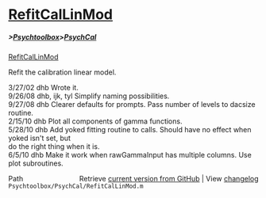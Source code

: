# [RefitCalLinMod](RefitCalLinMod)
##### >[Psychtoolbox](Psychtoolbox)>[PsychCal](PsychCal)

[RefitCalLinMod](RefitCalLinMod)  
  
Refit the calibration linear model.  
  
3/27/02  dhb            Wrote it.  
9/26/08  dhb, ijk, tyl  Simplify naming possibilities.   
9/27/08  dhb            Clearer defaults for prompts.  Pass number of levels to dacsize routine.  
2/15/10  dhb            Plot all components of gamma functions.  
5/28/10  dhb            Add yoked fitting routine to calls.  Should have no effect when yoked isn't set, but   
                        do the right thing when it is.  
6/5/10   dhb            Make it work when rawGammaInput has multiple columns.  Use plot subroutines.  




<div class="code_header" style="text-align:right;">
  <span style="float:left;">Path&nbsp;&nbsp;</span> <span class="counter">Retrieve <a href=
  "https://raw.github.com/Psychtoolbox-3/Psychtoolbox-3/beta/Psychtoolbox/PsychCal/RefitCalLinMod.m">current version from GitHub</a> | View <a href=
  "https://github.com/Psychtoolbox-3/Psychtoolbox-3/commits/beta/Psychtoolbox/PsychCal/RefitCalLinMod.m">changelog</a></span>
</div>
<div class="code">
  <code>Psychtoolbox/PsychCal/RefitCalLinMod.m</code>
</div>

